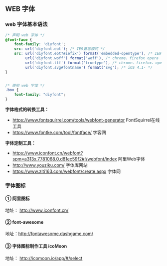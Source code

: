 ## WEB 字体

### web 字体基本语法

```css
/* 声明 web 字体 */
@font-face {
    font-family: 'diyfont';
    src: url('diyfont.eot'); /* IE9兼容模式 */
    src: url('diyfont.eot?#iefix') format('embedded-opentype'), /* IE9 - */
         url('diyfont.woff') format('woff'), /* chrome、firefox opera  safari  IE9+ 最佳格式 */
         url('diyfont.ttf') format('truetype'), /* chrome、firefox、opera、Safari, Android, iOS 4.2+ IE9+*/
         url('diyfont.svg#fontname') format('svg'); /* iOS 4.1- */
}


/* 使用 web 字体 */
.box {
    font-family: "diyfont";
}
```

**字体格式的转换工具：**

- https://www.fontsquirrel.com/tools/webfont-generator FontSquirrel在线工具
- https://www.fontke.com/tool/fontface/ 字客网

**字体定制工具：**

- https://www.iconfont.cn/webfont?spm=a313x.7781068.0.d81ec59f2#!/webfont/index 阿里Web字体
- http://www.youziku.com/ 字体库网站
- https://www.ziti163.com/webfont/create.aspx 字体网

### 字体图标

#### ① 阿里图标

地址：  http://www.iconfont.cn/

#### ② font-awesome

地址：http://fontawesome.dashgame.com/

#### ③ 字体图标制作工具 icoMoon

地址： http://icomoon.io/app/#/select




